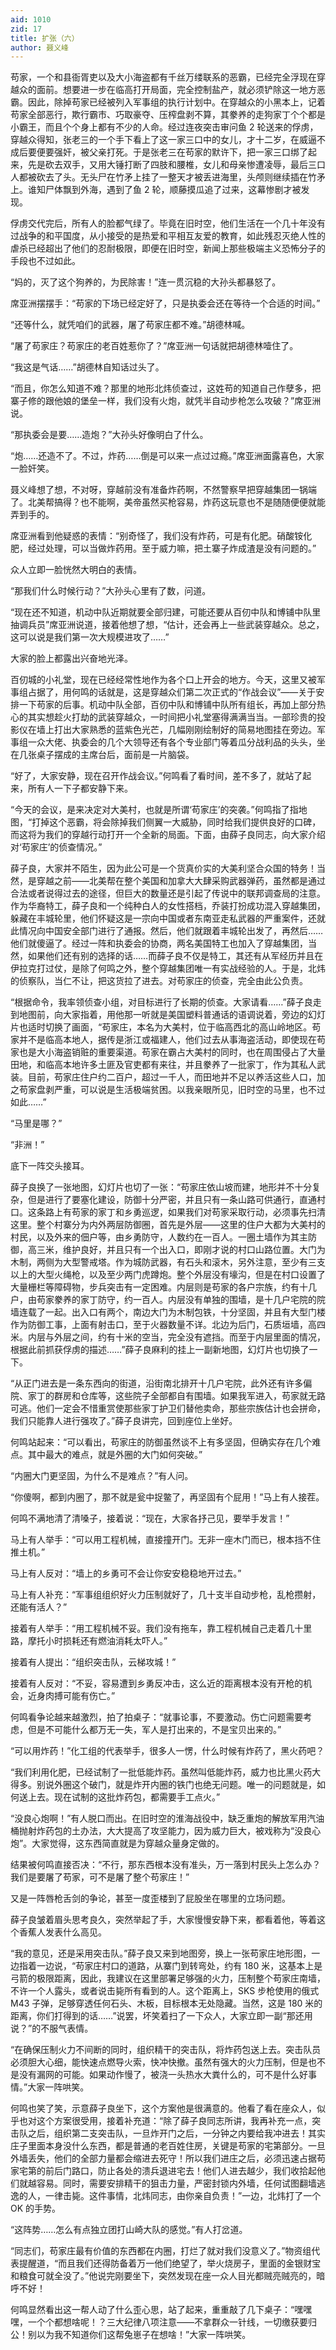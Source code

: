 ```yaml
---
aid: 1010
zid: 17
title: 扩张（六）
author: 聂义峰
---
```


苟家，一个和县衙胥吏以及大小海盗都有千丝万缕联系的恶霸，已经完全浮现在穿越众的面前。想要进一步在临高打开局面，完全控制盐产，就必须铲除这一地方恶霸。因此，除掉苟家已经被列入军事组的执行计划中。在穿越众的小黑本上，记着苟家全部恶行，欺行霸市、巧取豪夺、压榨盘剥不算，其豢养的走狗家丁个个都是小霸王，而且个个身上都有不少的人命。经过连夜突击审问鱼 2 轮送来的俘虏，穿越众得知，张老三的一个手下看上了这一家三口中的女儿，才十二岁，在威逼不成后要便要强奸，被父亲打死。于是张老三在苟家的默许下，把一家三口绑了起来，先是砍去双手，又用大锤打断了四肢和腰椎，女儿和母亲惨遭凌辱，最后三口人都被砍去了头。无头尸在竹矛上挂了一整天才被丢进海里，头颅则继续插在竹矛上。谁知尸体飘到外海，遇到了鱼 2 轮，顺藤摸瓜追了过来，这幕惨剧才被发现。

俘虏交代完后，所有人的脸都气绿了。毕竟在旧时空，他们生活在一个几十年没有过战争的和平国度，从小接受的是热爱和平相互友爱的教育，如此残忍灭绝人性的虐杀已经超出了他们的忍耐极限，即便在旧时空，新闻上那些极端主义恐怖分子的手段也不过如此。

“妈的，灭了这个狗养的，为民除害！”连一贯沉稳的大孙头都暴怒了。

席亚洲摆摆手：“苟家的下场已经定好了，只是执委会还在等待一个合适的时间。”

“还等什么，就凭咱们的武器，屠了苟家庄都不难。”胡德林喊。

“屠了苟家庄？苟家庄的老百姓惹你了？”席亚洲一句话就把胡德林噎住了。

“我这是气话……”胡德林自知话过头了。

“而且，你怎么知道不难？那里的地形北炜侦查过，这姓苟的知道自己作孽多，把寨子修的跟他娘的堡垒一样，我们没有火炮，就凭半自动步枪怎么攻破？”席亚洲说。

“那执委会是要……造炮？”大孙头好像明白了什么。

“炮……还造不了。不过，炸药……倒是可以来一点过过瘾。”席亚洲面露喜色，大家一脸奸笑。

聂义峰想了想，不对呀，穿越前没有准备炸药啊，不然警察早把穿越集团一锅端了。北美帮搞得？也不能啊，美帝虽然买枪容易，炸药这玩意也不是随随便便就能弄到手的。

席亚洲看到他疑惑的表情：“别奇怪了，我们没有炸药，可是有化肥。硝酸铵化肥，经过处理，可以当做炸药用。至于威力嘛，把土寨子炸成渣是没有问题的。”

众人立即一脸恍然大明白的表情。

“那我们什么时候行动？”大孙头心里有了数，问道。

“现在还不知道，机动中队近期就要全部归建，可能还要从百仞中队和博铺中队里抽调兵员”席亚洲说道，接着他想了想，“估计，还会再上一些武装穿越众。总之，这可以说是我们第一次大规模进攻了……”

大家的脸上都露出兴奋地光泽。

百仞城的小礼堂，现在已经经常性地作为各个口上开会的地方。今天，这里又被军事组占据了，用何鸣的话就是，这是穿越众们第二次正式的“作战会议”——关于安排一下苟家的后事。机动中队全部，百仞中队和博铺中队所有组长，再加上部分热心的其实想趁火打劫的武装穿越众，一时间把小礼堂塞得满满当当。一部珍贵的投影仪在墙上打出大家熟悉的蓝紫色光芒，几幅刚刚绘制好的简易地图挂在旁边。军事组一众大佬、执委会的几个大领导还有各个专业部门等着瓜分战利品的头头，坐在几张桌子摆成的主席台后，面前是一片脑袋。

“好了，大家安静，现在召开作战会议。”何鸣看了看时间，差不多了，就站了起来，所有人一下子都安静下来。

“今天的会议，是来决定对大美村，也就是所谓‘苟家庄’的突袭。”何鸣指了指地图，“打掉这个恶霸，将会除掉我们侧翼一大威胁，同时给我们提供良好的口碑，而这将为我们的穿越行动打开一个全新的局面。下面，由薛子良同志，向大家介绍对‘苟家庄’的侦查情况。”

薛子良，大家并不陌生，因为此公可是一个货真价实的大美利坚合众国的特务！当然，是穿越之前——北美帮在整个美国和加拿大大肆采购武器弹药，虽然都是通过合法或者说得过去的途径，但巨大的数量还是引起了传说中的联邦调查局的注意。作为华裔特工，薛子良和一个纯种白人的女性搭档，乔装打扮成功混入穿越集团，躲藏在丰城轮里，他们怀疑这是一宗向中国或者东南亚走私武器的严重案件，还就此情况向中国安全部门进行了通报。然后，他们就跟着丰城轮出发了，再然后……他们就傻逼了。经过一阵和执委会的协商，两名美国特工也加入了穿越集团，当然，如果他们还有别的选择的话……而薛子良不仅是特工，其还有从军经历并且在伊拉克打过仗，是除了何鸣之外，整个穿越集团唯一有实战经验的人。于是，北炜的侦察队，当仁不让，把这货拉了进去。对苟家庄的侦查，完全由此公负责。

“根据命令，我率领侦查小组，对目标进行了长期的侦查。大家请看……”薛子良走到地图前，向大家指着，用他那一听就是美国塑料普通话的语调说着，旁边的幻灯片也适时切换了画面，“苟家庄，本名为大美村，位于临高西北的高山岭地区。苟家并不是临高本地人，据传是浙江或福建人，他们过去从事海盗活动，即使现在苟家也是大小海盗销赃的重要渠道。苟家在霸占大美村的同时，也在周围侵占了大量田地，和临高本地许多土匪及官吏都有来往，并且豢养了一批家丁，作为其私人武装。目前，苟家庄住户约二百户，超过一千人，而田地并不足以养活这些人口，加之苟家盘剥严重，可以说是生活极端贫困。以我亲眼所见，旧时空的马里，也不过如此……”

“马里是哪？”

“非洲！”

底下一阵交头接耳。

薛子良换了一张地图，幻灯片也切了一张：“苟家庄依山坡而建，地形并不十分复杂，但是进行了要塞化建设，防御十分严密，并且只有一条山路可供通行，直通村口。这条路上有苟家的家丁和乡勇巡逻，如果我们对苟家采取行动，必须事先扫清这里。整个村寨分为内外两层防御圈，首先是外层——这里的住户大都为大美村的村民，以及外来的佃户等，由乡勇防守，人数约在一百人。一圈土墙作为其主防御，高三米，维护良好，并且只有一个出入口，即刚才说的村口山路位置。大门为木制，两侧为大型警戒塔。作为城防武器，有石头和滚木，另外注意，至少有三支以上的大型火绳枪，以及至少两门虎蹲炮。整个外层没有壕沟，但是在村口设置了大量栅栏等障碍物，步兵突击有一定困难。内层则是苟家的各户宗族，约有十几户，由苟家豢养的家丁防守，约一百人。内层没有单独的围墙，是十几户宅院的院墙连载了一起。出入口有两个，南边大门为木制包铁，十分坚固，并且有大型门楼作为防御工事，上面有射击口，至于火器数量不详。北边为后门，石质垣墙，高四米。内层与外层之间，约有十米的空当，完全没有遮挡。而至于内层里面的情况，根据此前抓获俘虏的描述……”薛子良麻利的挂上一副新地图，幻灯片也切换了一下。

“从正门进去是一条东西向的街道，沿街南北排开十几户宅院，此外还有许多偏院、家丁的群房和仓库等，这些院子全部都自有围墙。如果我军进入，苟家就无路可逃。他们一定会不惜重赏使那些家丁护卫们替他卖命，那些宗族估计也会拼命，我们只能靠人进行强攻了。”薛子良讲完，回到座位上坐好。

何鸣站起来：“可以看出，苟家庄的防御虽然谈不上有多坚固，但确实存在几个难点。其中最大的难点，就是外圈的大门如何突破。”

“内圈大门更坚固，为什么不是难点？”有人问。

“你傻啊，都到内圈了，那不就是瓮中捉鳖了，再坚固有个屁用！”马上有人接茬。

何鸣不满地清了清嗓子，接着说：“现在，大家各抒己见，要举手发言！”

马上有人举手：“可以用工程机械，直接撞开门。无非一座木门而已，根本挡不住推土机。”

马上有人反对：“墙上的乡勇可不会让你安安稳稳地开过去。”

马上有人补充：“军事组组织好火力压制就好了，几十支半自动步枪，乱枪攒射，还能有活人？”

接着有人举手：“用工程机械不妥。我们没有拖车，靠工程机械自己走着几十里路，摩托小时损耗还有燃油消耗太吓人。”

接着有人提出：“组织突击队，云梯攻城！”

接着有人反对：“不妥，容易遭到乡勇反冲击，这么近的距离根本没有开枪的机会，近身肉搏可能有伤亡。”

何鸣看争论越来越激烈，拍了拍桌子：“就事论事，不要激动。伤亡问题需要考虑，但是不可能什么都万无一失，军人是打出来的，不是宝贝出来的。”

“可以用炸药！”化工组的代表举手，很多人一愣，什么时候有炸药了，黑火药吧？

“我们利用化肥，已经试制了一批低能炸药。虽然叫低能炸药，威力也比黑火药大得多。别说外圈这个破门，就是炸开内圈的铁门也绝无问题。唯一的问题就是，如何送上去。现在试制的这批炸药包，都需要手工点火。”

“没良心炮啊！”有人脱口而出。在旧时空的淮海战役中，缺乏重炮的解放军用汽油桶抛射炸药包的土办法，大大提高了攻坚能力，因为威力巨大，被戏称为“没良心炮”。大家觉得，这东西简直就是为穿越众量身定做的。

结果被何鸣直接否决：“不行，那东西根本没有准头，万一落到村民头上怎么办？我们是要屠了苟家，可不是屠了整个苟家庄！”

又是一阵唇枪舌剑的争论，甚至一度歪楼到了屁股坐在哪里的立场问题。

薛子良皱着眉头思考良久，突然举起了手，大家慢慢安静下来，都看着他，等着这个香蕉人发表什么高见。

“我的意见，还是采用突击队。”薛子良又来到地图旁，换上一张苟家庄地形图，一边指着一边说，“苟家庄村口的道路，从寨门到转弯处，约有 180 米，这基本上是弓箭的极限距离，因此，我建议在这里部署足够强的火力，压制整个苟家庄南墙，不许一个人露头，或者说击毙所有看到的人。这个距离上，SKS 步枪使用的俄式 M43 子弹，足够穿透任何石头、木板，目标根本无处隐藏。当然，这是 180 米的距离，你们打得到的话……”说罢，坏笑着扫了一下众人，大家立即一副“那还用说？”的不服气表情。

“在确保压制火力不间断的同时，组织精干的突击队，将炸药包送上去。突击队员必须胆大心细，能快速点燃导火索，快冲快撤。虽然有强大的火力压制，但是也不是没有漏网的可能。如果动作慢了，被浇一头热水大粪什么的，可不是什么好事情。”大家一阵哄笑。

何鸣也笑了笑，示意薛子良坐下，这个方案他是很满意的。他看了看在座众人，似乎也对这个方案很受用，接着补充道：“除了薛子良同志所讲，我再补充一点，突击队之后，组织第二支突击队，一旦炸开门之后，一分钟之内要给我冲进去！其实庄子里面本身没什么东西，都是普通的老百姓住房，关键是苟家的宅第部分。一旦外墙丢失，他们的全部力量都会缩进去死守！所以我们进庄之后，必须迅速占据苟家宅第的前后门路口，防止各处的溃兵退进宅去！他们人进去越少，我们收拾起他们就越容易。同时，需要安排精干的狙击力量，严密封锁内外墙，任何试图翻墙逃逸的人，一律击毙。这件事情，北炜同志，由你亲自负责！”一边，北炜打了一个 OK 的手势。

“这阵势……怎么有点独立团打山崎大队的感觉。”有人打岔道。

“同志们，苟家庄最有价值的东西都在内圈，打烂了就对我们没意义了。”物资组代表提醒道，“而且我们还得防备着万一他们绝望了，举火烧房子，里面的金银财宝和粮食可就全没了。”他说完刚要坐下，突然发现在座一众人目光都贼亮贼亮的，暗呼不好！

何鸣显然看出这一帮人动了什么歪心思，站了起来，重重敲了几下桌子：“嘿嘿嘿，一个个都想啥呢！？三大纪律八项注意——不拿群众一针线，一切缴获要归公！别以为我不知道你们这帮兔崽子在想啥！”大家一阵哄笑。
